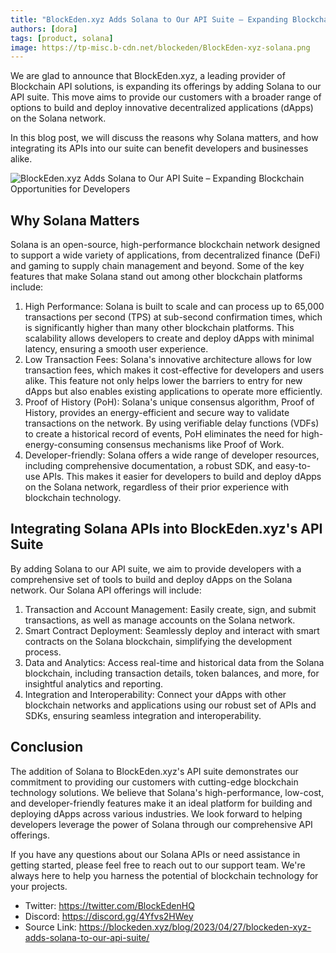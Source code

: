 ```yaml
---
title: "BlockEden.xyz Adds Solana to Our API Suite – Expanding Blockchain Opportunities for Developers"
authors: [dora]
tags: [product, solana]
image: https://tp-misc.b-cdn.net/blockeden/BlockEden-xyz-solana.png
---
```


We are glad to announce that BlockEden.xyz, a leading provider of Blockchain API solutions, is expanding its offerings by adding Solana to our API suite. This move aims to provide our customers with a broader range of options to build and deploy innovative decentralized applications (dApps) on the Solana network.

In this blog post, we will discuss the reasons why Solana matters, and how integrating its APIs into our suite can benefit developers and businesses alike.

![BlockEden.xyz Adds Solana to Our API Suite – Expanding Blockchain Opportunities for Developers](https://tp-misc.b-cdn.net/blockeden/BlockEden-xyz-solana.png "BlockEden.xyz Adds Solana to Our API Suite – Expanding Blockchain Opportunities for Developers")

## Why Solana Matters

Solana is an open-source, high-performance blockchain network designed to support a wide variety of applications, from decentralized finance (DeFi) and gaming to supply chain management and beyond. Some of the key features that make Solana stand out among other blockchain platforms include:

1. High Performance: Solana is built to scale and can process up to 65,000 transactions per second (TPS) at sub-second confirmation times, which is significantly higher than many other blockchain platforms. This scalability allows developers to create and deploy dApps with minimal latency, ensuring a smooth user experience.
2. Low Transaction Fees: Solana's innovative architecture allows for low transaction fees, which makes it cost-effective for developers and users alike. This feature not only helps lower the barriers to entry for new dApps but also enables existing applications to operate more efficiently.
3. Proof of History (PoH): Solana's unique consensus algorithm, Proof of History, provides an energy-efficient and secure way to validate transactions on the network. By using verifiable delay functions (VDFs) to create a historical record of events, PoH eliminates the need for high-energy-consuming consensus mechanisms like Proof of Work.
4. Developer-friendly: Solana offers a wide range of developer resources, including comprehensive documentation, a robust SDK, and easy-to-use APIs. This makes it easier for developers to build and deploy dApps on the Solana network, regardless of their prior experience with blockchain technology.

## Integrating Solana APIs into BlockEden.xyz's API Suite

By adding Solana to our API suite, we aim to provide developers with a comprehensive set of tools to build and deploy dApps on the Solana network. Our Solana API offerings will include:

1. Transaction and Account Management: Easily create, sign, and submit transactions, as well as manage accounts on the Solana network.
2. Smart Contract Deployment: Seamlessly deploy and interact with smart contracts on the Solana blockchain, simplifying the development process.
3. Data and Analytics: Access real-time and historical data from the Solana blockchain, including transaction details, token balances, and more, for insightful analytics and reporting.
4. Integration and Interoperability: Connect your dApps with other blockchain networks and applications using our robust set of APIs and SDKs, ensuring seamless integration and interoperability.

## Conclusion

The addition of Solana to BlockEden.xyz's API suite demonstrates our commitment to providing our customers with cutting-edge blockchain technology solutions. We believe that Solana's high-performance, low-cost, and developer-friendly features make it an ideal platform for building and deploying dApps across various industries. We look forward to helping developers leverage the power of Solana through our comprehensive API offerings.

If you have any questions about our Solana APIs or need assistance in getting started, please feel free to reach out to our support team. We're always here to help you harness the potential of blockchain technology for your projects.

- Twitter: https://twitter.com/BlockEdenHQ
- Discord: https://discord.gg/4Yfvs2HWey
- Source Link: https://blockeden.xyz/blog/2023/04/27/blockeden-xyz-adds-solana-to-our-api-suite/
